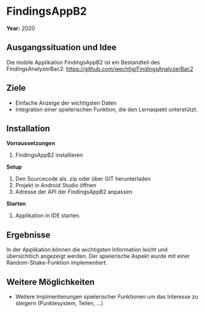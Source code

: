 # FindingsAppB2
__Year:__ 2020  

## Ausgangssituation und Idee
Die mobile Applikation FindingsAppB2 ist ein Bestandteil des FindingsAnalyzerBac2: https://github.com/wechtig/FindingsAnalyzerBac2

## Ziele
* Einfache Anzeige der wichtigsten Daten
* Integration einer spielerischen Funktion, die den Lernaspekt unterstützt.

## Installation
__Vorraussetzungen__  
1. FindingsAppB2 installieren
    
__Setup__  
1. Den Sourcecode als .zip oder über GIT herunterladen
2. Projekt in Android Studio öffnen
3. Adresse der API der FindingsAppB2 anpassen

__Starten__
1. Applikation in IDE starten. 

## Ergebnisse
In der Applikation können die wichtigsten Information leicht und übersichtlich angezeigt werden. Der spielerische Aspekt wurde mit einer Random-Shake-Funktion implementiert.

## Weitere Möglichkeiten
* Weitere Implmentierungen spielerischer Funktionen um das Interesse zu steigern (Punktesystem, Teilen, ...)

